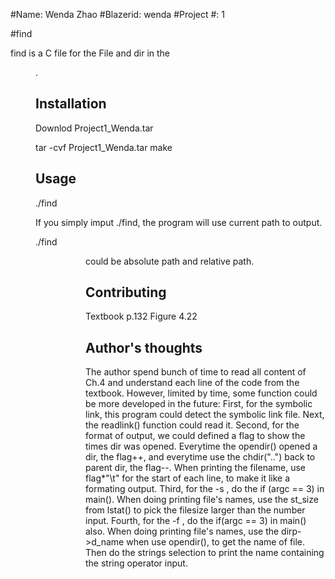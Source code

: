 #Name: Wenda Zhao
#Blazerid: wenda
#Project #: 1

#find

find is a C file for the File and dir in the <dir>.

## Installation

Downlod Project1_Wenda.tar

tar -cvf Project1_Wenda.tar
make

## Usage

./find

If you simply imput ./find, the program will use current path to output.

./find <dir>

<dir> could be absolute path and relative path.

## Contributing
Textbook p.132 Figure 4.22

## Author's thoughts
The author spend bunch of time to read all content of Ch.4 and understand each line of the 
code from the textbook. However, limited by time, some function could be more developed 
in the future:
	First, for the symbolic link, this program could detect the symbolic link file. Next,
the readlink() function could read it.
	Second, for the format of output, we could defined a flag to show the times dir 
was opened. Everytime the opendir() opened a dir, the flag++, and everytime use the 
chdir("..") back to parent dir, the flag--. When printing the filename, use flag*"\t" for the start of each line, 
to make it like a formating output.
	Third, for the -s <file size in bytes>, do the if (argc == 3) in main(). When doing 
printing file's names, use the st_size from lstat() to pick the filesize larger than the number 
input.
	Fourth, for the -f <string pattern>, do the if(argc == 3) in main() also. When doing 
printing file's names, use the dirp->d_name when use opendir(), to get the name of file. Then
do the strings selection to print the name containing the string operator input.
